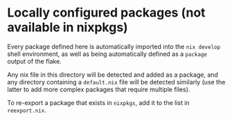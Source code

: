 # Locally configured packages (not available in nixpkgs)

Every package defined here is automatically imported into the `nix develop` shell environment, as
well as being automatically defined as a `package` output of the flake.

Any nix file in this directory will be detected and added as a package, and any directory containing
a `default.nix` file will be detected similarly (use the latter to add more complex packages that
require multiple files).

To re-export a package that exists in `nixpkgs`, add it to the list in `reexport.nix`.
